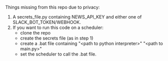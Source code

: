 Things missing from this repo due to privacy:

1. A secrets_file.py containing NEWS_API_KEY and either one of SLACK_BOT_TOKEN/WEBHOOK.
2. If you want to run this code on a scheduler:
    - clone the repo
    - create the secrets file (as in step 1)
    - create a .bat file containing "\<path to python interpreter\>" "\<path to main.py\>"
    - set the scheduler to call the .bat file.